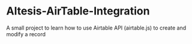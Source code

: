 # Altesis-AirTable-Integration
A small project to learn how to use Airtable API (airtable.js) to create and modify a record
